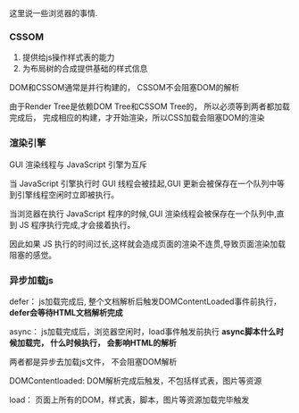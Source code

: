 这里说一些浏览器的事情.

### CSSOM

1. 提供给js操作样式表的能力
2. 为布局树的合成提供基础的样式信息

DOM和CSSOM通常是并行构建的， CSSOM不会阻塞DOM的解析

由于Render Tree是依赖DOM Tree和CSSOM Tree的， 所以必须等到两者都加载完成后， 完成相应的构建，才开始渲染，所以CSS加载会阻塞DOM的渲染

### 渲染引擎

GUI 渲染线程与 JavaScript 引擎为互斥

当 JavaScript 引擎执行时 GUI 线程会被挂起,GUI 更新会被保存在一个队列中等到引擎线程空闲时立即被执行。

当浏览器在执行 JavaScript 程序的时候,GUI 渲染线程会被保存在一个队列中,直到 JS 程序执行完成,才会接着执行。

因此如果 JS 执行的时间过长,这样就会造成页面的渲染不连贯,导致页面渲染加载阻塞的感觉。

### 异步加载js

defer： js加载完成后, 整个文档解析后触发DOMContentLoaded事件前执行， **defer会等待HTML文档解析完成**

async： js加载完成后，浏览器空闲时，load事件触发前执行  **async脚本什么时候加载完， 什么时候执行， 会影响HTML的解析**

两者都是异步去加载js文件， 不会阻塞DOM解析

DOMContentloaded: DOM解析完成后触发，不包括样式表，图片等资源

load： 页面上所有的DOM，样式表，脚本，图片等资源加载完毕触发

